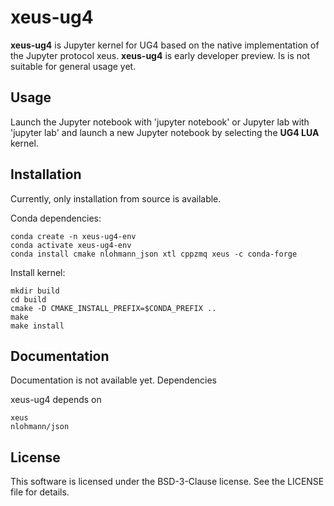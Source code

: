 # xeus-ug4


**xeus-ug4** is Jupyter kernel for UG4 based on the native implementation of the Jupyter protocol xeus.
**xeus-ug4** is early developer preview. Is is not suitable for general usage yet.  

## Usage

Launch the Jupyter notebook with 'jupyter notebook' or Jupyter lab with 'jupyter lab' and launch a new Jupyter notebook by selecting the **UG4 LUA**  kernel.


## Installation

Currently, only installation from source is available.

Conda dependencies:
```
conda create -n xeus-ug4-env
conda activate xeus-ug4-env
conda install cmake nlohmann_json xtl cppzmq xeus -c conda-forge
```

Install kernel:

```
mkdir build
cd build
cmake -D CMAKE_INSTALL_PREFIX=$CONDA_PREFIX ..
make
make install
```

## Documentation

Documentation is not available yet.
Dependencies

xeus-ug4 depends on

    xeus
    nlohmann/json
    

## License

This software is licensed under the BSD-3-Clause license. See the LICENSE file for details.
